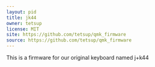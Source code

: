 ```yaml
---
layout: pid
title: jk44
owner: tetsup
license: MIT
site: https://github.com/tetsup/qmk_firmware
source: https://github.com/tetsup/qmk_firmware
---
```

This is a firmware for our original keyboard named j+k44
